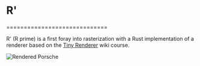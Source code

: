 # R'
=============================

R' (R prime) is a first foray into rasterization with a Rust implementation of a renderer
based on the [Tiny Renderer](https://github.com/ssloy/tinyrenderer/) wiki course.

![Rendered Porsche](rendered_porsche.png)
